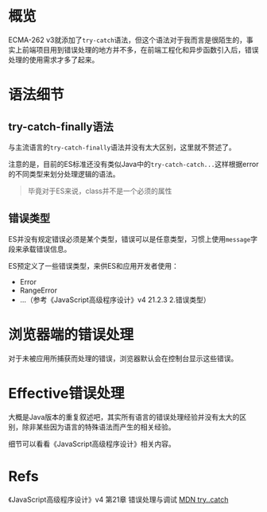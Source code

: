 # 概览
ECMA-262 v3就添加了`try-catch`语法，但这个语法对于我而言是很陌生的，事实上前端项目用到错误处理的地方并不多，在前端工程化和异步函数引入后，错误处理的使用需求才多了起来。

# 语法细节

## try-catch-finally语法
与主流语言的`try-catch-finally`语法并没有太大区别，这里就不赘述了。

注意的是，目前的ES标准还没有类似Java中的`try-catch-catch...`这样根据error的不同类型来划分处理逻辑的语法。

>毕竟对于ES来说，class并不是一个必须的属性

## 错误类型
ES并没有规定错误必须是某个类型，错误可以是任意类型，习惯上使用`message`字段来承载错误信息。

ES预定义了一些错误类型，来供ES和应用开发者使用：

- Error
- RangeError
- ...（参考《JavaScript高级程序设计》v4 21.2.3 2.错误类型）

# 浏览器端的错误处理
对于未被应用所捕获而处理的错误，浏览器默认会在控制台显示这些错误。

# Effective错误处理
大概是Java版本的重复叙述吧，其实所有语言的错误处理经验并没有太大的区别，除非某些因为语言的特殊语法而产生的相关经验。

细节可以看看《JavaScript高级程序设计》相关内容。

# Refs
《JavaScript高级程序设计》v4 第21章 错误处理与调试
[MDN try..catch](https://developer.mozilla.org/zh-CN/docs/Web/JavaScript/Reference/Statements/try...catch)